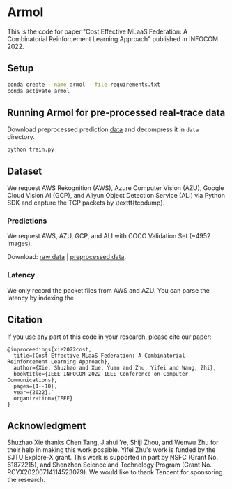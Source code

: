 # Armol
This is the code for paper "Cost Effective MLaaS Federation: A Combinatorial Reinforcement Learning Approach" published in INFOCOM 2022.
## Setup
```bash
conda create --name armol --file requirements.txt
conda activate armol
```
## Running Armol for pre-processed real-trace data
Download preprocessed prediction [data]() and decompress it in `data` directory.
```
python train.py
```
## Dataset
 We request AWS Rekognition (AWS), Azure Computer Vision (AZU), Google Cloud Vision AI (GCP), and Aliyun Object Detection Service (ALI) 
 via Python SDK and capture the TCP packets by \texttt{tcpdump}. 
### Predictions
We request AWS, AZU, GCP, and ALI with COCO Validation Set (~4952 images). 

Download: [raw data]() | [preprocessed data]().

### Latency
We only record the packet files from AWS and AZU.
You can parse the latency by indexing the 

## Citation
If you use any part of this code in your research, please cite our paper:
```
@inproceedings{xie2022cost,
  title={Cost Effective MLaaS Federation: A Combinatorial Reinforcement Learning Approach},
  author={Xie, Shuzhao and Xue, Yuan and Zhu, Yifei and Wang, Zhi},
  booktitle={IEEE INFOCOM 2022-IEEE Conference on Computer Communications},
  pages={1--10},
  year={2022},`
  organization={IEEE}
}
```

## Acknowledgment
Shuzhao Xie thanks Chen Tang, Jiahui Ye, Shiji Zhou, and Wenwu Zhu for their help in making this work possible.
Yifei Zhu's work is funded by the SJTU Explore-X grant. 
This work is supported in part by NSFC (Grant No. 61872215), and Shenzhen Science and Technology Program (Grant No. RCYX20200714114523079). 
We would like to thank Tencent for sponsoring the research.